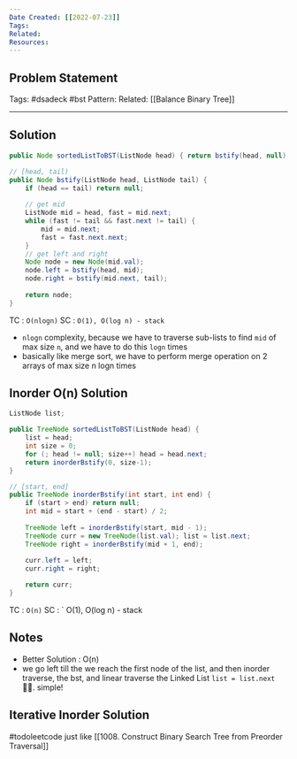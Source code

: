 ```yaml
---
Date Created: [[2022-07-23]]
Tags: 
Related: 
Resources: 
---
```


## Problem Statement


Tags:  #dsadeck  #bst 
Pattern: 
Related:  [[Balance Binary Tree]]

---

## Solution
``` java
public Node sortedListToBST(ListNode head) { return bstify(head, null);}

// [head, tail)
public Node bstify(ListNode head, ListNode tail) {
	if (head == tail) return null;
	
	// get mid
	ListNode mid = head, fast = mid.next;
	while (fast != tail && fast.next != tail) {
		mid = mid.next;
		fast = fast.next.next;
	}
	// get left and right
	Node node = new Node(mid.val);
	node.left = bstify(head, mid);
	node.right = bstify(mid.next, tail);
	
	return node;
}
```
TC : ` O(nlogn) `
SC : ` O(1), O(log n) - stack `

- `nlogn` complexity, because we have to traverse sub-lists to find `mid` of max size `n`,  and we have to do this `logn` times
- basically like merge sort, we have to perform merge operation on 2 arrays of max size n logn times


## Inorder O(n) Solution
``` java
ListNode list;

public TreeNode sortedListToBST(ListNode head) {
	list = head;
	int size = 0;
	for (; head != null; size++) head = head.next;
	return inorderBstify(0, size-1);
}

// [start, end]
public TreeNode inorderBstify(int start, int end) {
	if (start > end) return null;
	int mid = start + (end - start) / 2;
	
	TreeNode left = inorderBstify(start, mid - 1);
	TreeNode curr = new TreeNode(list.val); list = list.next;
	TreeNode right = inorderBstify(mid + 1, end);
	
	curr.left = left;
	curr.right = right;

	return curr;
}
```
TC : ` O(n) `
SC : ` O(1), O(log n) - stack 

## Notes
- Better Solution : O(n)
- we go left till the we reach the first node of the list, and then inorder traverse, the bst, and linear traverse the Linked List `list = list.next` 🤷‍♂️. simple!

## Iterative Inorder Solution
#todoleetcode 
just like 
[[1008. Construct Binary Search Tree from Preorder Traversal]]